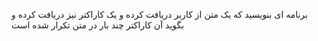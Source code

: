برنامه ای بنویسید که یک متن از کاربر دریافت کرده و یک کاراکتر نیز دریافت کرده و بگوید آن کاراکتر چند بار در متن تکرار شده است
